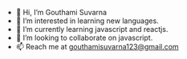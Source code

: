 - 👋 Hi, I’m Gouthami Suvarna
- 👀 I’m interested in learning new languages.
- 🌱 I’m currently learning javascript and reactjs.
- 💞️ I’m looking to collaborate on javascript.
- 📫 Reach me at gouthamisuvarna123@gmail.com

<!---
Gomigoku/Gomigoku is a ✨ special ✨ repository because its `README.md` (this file) appears on your GitHub profile.
You can click the Preview link to take a look at your changes.
--->
